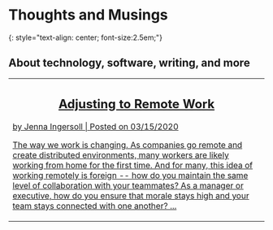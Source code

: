 # Thoughts and Musings
{: style="text-align: center; font-size:2.5em;"}

**About technology, software, writing, and more**
---

<table class="card">
  <tr>
     <td><a href="blog/remote-work-1.html"><h2 style="text-align:center;">Adjusting to Remote Work
</h2>
<p>by Jenna Ingersoll | Posted on 03/15/2020 </p>
<p>The way we work is changing. As companies go remote and create distributed environments, many workers are likely working from home for the first time. And for many, this idea of working remotely is foreign -- how do you maintain the same level of collaboration with your teammates? As a manager or executive, how do you ensure that morale stays high and your team stays connected with one another? ... </p></a></td>
  </tr>
</table>
